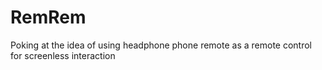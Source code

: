 # RemRem
Poking at the idea of using headphone phone remote as a remote control for screenless interaction
